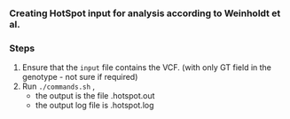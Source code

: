 ### Creating HotSpot input for analysis according to Weinholdt et al.

### Steps
1. Ensure that the ```input``` file contains the VCF. (with only GT field in the genotype - not sure if required)
2. Run ```./commands.sh``` , 
   * the output is the file <input-file>.hotspot.out
   * the output log file is <input-file>.hotspot.log
   


